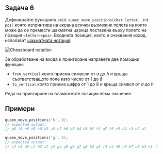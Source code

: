 ## Задача 6
Дефинирайте функцията `void queen_move_positions(char letter, int pos)` която изпринтира на екрана всички възможни полета на които може да се премести шахматна царица поставена върху полето на позиция `<letter><pos>`. Входната позиция, както и очаквания изход, използват [шахматната нотация](https://bg.wikipedia.org/wiki/%D0%A8%D0%B0%D1%85%D0%BC%D0%B0%D1%82%D0%BD%D0%B0_%D0%BD%D0%BE%D1%82%D0%B0%D1%86%D0%B8%D1%8F).

![Chessboard notation](https://upload.wikimedia.org/wikipedia/commons/1/11/SCD_algebraic_notation.png)

За обработване на входа и принтиране направете две помощни функции:
- `from_vertical` която приема символи от _a_ до _h_ и връща съответстващото поле като число от _1_ до _8_
- `to_vertical` която приема цифра от 1 до 8 и връща символ от _a_ до _h_

Реда на принтиране на възможните позиции няма значение.

## Примери
```c
queen_move_positions('h', 9);
// expected output:
// g8 f8 e8 d8 c8 b8 a8 h7 h6 h5 h4 h3 h2 h1 g7 f6 e5 d4 c3 b2 a1
```

```c
queen_move_positions('g', 2);
// expected output:
// f2 e2 d2 c2 b2 a2 g3 g4 g5 g6 g7 g8 h2 g1 f3 e4 d5 c6 b7 a8 h3 h1 f1
```
